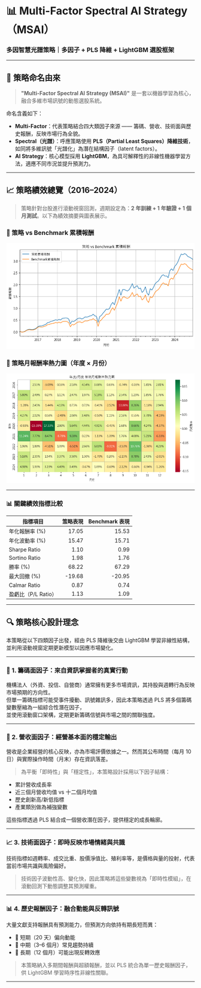# 📊 Multi-Factor Spectral AI Strategy（MSAI）
### 多因智慧光譜策略｜多因子 + PLS 降維 + LightGBM 選股框架

---

## 📌 策略命名由來

> **"Multi-Factor Spectral AI Strategy (MSAI)"** 是一套以機器學習為核心，融合多維市場訊號的動態選股系統。

命名含義如下：

- **Multi-Factor**：代表策略結合四大類因子來源 —— 籌碼、營收、技術面與歷史報酬，反映市場行為全貌。
- **Spectral（光譜）**：呼應策略使用 **PLS（Partial Least Squares）降維技術**，如同將多維訊號「光譜化」為潛在結構因子（latent factors）。
- **AI Strategy**：核心模型採用 **LightGBM**，為具可解釋性的非線性機器學習方法，適應不同市況並提升預測力。

---

## 📈 策略績效總覽（2016–2024）

> 策略針對台股進行滾動視窗回測，週期設定為：**2 年訓練 + 1 年驗證 + 1 個月測試**。以下為績效摘要與圖表展示。

### 🔹 策略 vs Benchmark 累積報酬

![累積報酬圖](./images/累積報酬率.png)

### 🔹 策略月報酬率熱力圖（年度 × 月份）

![報酬熱力圖](./images/報酬熱力圖.png)

---

### 📊 關鍵績效指標比較

| 指標項目               | 策略表現 | Benchmark 表現 |
|------------------------|---------:|----------------:|
| 年化報酬率 (%)          |    17.05 |           15.53 |
| 年化波動率 (%)          |    15.47 |           15.71 |
| Sharpe Ratio           |     1.10 |            0.99 |
| Sortino Ratio          |     1.98 |            1.76 |
| 勝率 (%)               |    68.22 |           67.29 |
| 最大回撤 (%)           |   -19.68 |          -20.95 |
| Calmar Ratio           |     0.87 |            0.74 |
| 盈虧比（P/L Ratio）    |     1.13 |            1.09 |

---

## 🔍 策略核心設計理念

本策略從以下四類因子出發，經由 PLS 降維後交由 LightGBM 學習非線性結構，並利用滾動視窗定期更新模型以因應市場變化。

---

### 🏦 1. 籌碼面因子：來自資訊掌握者的真實行動

機構法人（外資、投信、自營商）通常擁有更多市場資訊，其持股與週轉行為反映市場預期的方向性。  
但單一籌碼指標可能受事件擾動、訊號雜訊多，因此本策略透過 PLS 將多個籌碼變數壓縮為一組綜合性潛在因子，  
並使用滾動窗口架構，定期更新籌碼信號與市場之間的關聯強度。

---

### 📃 2. 營收面因子：經營基本面的穩定輸出

營收是企業經營的核心反映，亦為市場評價依據之一。然而其公布時間（每月 10 日）與實際操作時間（月末）存在資訊落差。

> 為平衡「即時性」與「穩定性」，本策略設計採用以下因子結構：

- 累計營收成長率
- 近三個月營收均值 vs 十二個月均值
- 歷史創新高/新低指標
- 產業類別做為補強變數

這些指標透過 PLS 結合成一個營收潛在因子，提供穩定的成長輪廓。

---

### 📈 3. 技術面因子：即時反映市場情緒與共識

技術指標如週轉率、成交比重、股價淨值比、殖利率等，是價格與量的投射，代表當前市場共識與風險偏好。

> 技術因子波動性高、變化快，因此策略將這些變數視為「即時性模組」，在滾動回測下動態調整其預測權重。

---

### 📊 4. 歷史報酬因子：融合動能與反轉訊號

大量文獻支持報酬具有預測能力，但預測方向依持有期長短而異：

- 📌 短期（20 天）偏向動能
- 📌 中期（3–6 個月）常見趨勢持續
- 📌 長期（12 個月）可能出現反轉效應

> 本策略納入多期間報酬與超額報酬，並以 PLS 統合為單一歷史報酬因子，供 LightGBM 學習時序性非線性關聯。

---
